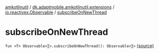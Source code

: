[amkotlinutil](../../index.md) / [dk.adaptmobile.amkotlinutil.extensions](../index.md) / [io.reactivex.Observable](index.md) / [subscribeOnNewThread](./subscribe-on-new-thread.md)

# subscribeOnNewThread

`fun <T> Observable<`[`T`](subscribe-on-new-thread.md#T)`>.subscribeOnNewThread(): Observable<`[`T`](subscribe-on-new-thread.md#T)`>` [(source)](https://github.com/adaptmobile-organization/amkotlinutil/tree/master/amkotlinutil/amkotlinutil/src/main/java/dk/adaptmobile/amkotlinutil/extensions/RxExtensions.kt#L43)